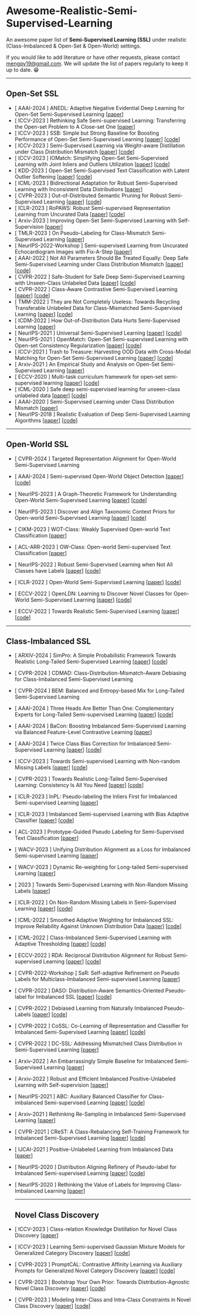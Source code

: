 # Awesome-Realistic-Semi-Supervised-Learning
An awesome paper list of **Semi-Supervised Learning (SSL)** under realistic (Class-Imbalanced & Open-Set & Open-World) settings. 

If you would like to add literature or have other requests, please contact mengqy19@gmail.com.
We will update the list of papers regularly to keep it up to date. :grin:

------

## Open-Set SSL

- [ AAAI-2024 ] ANEDL: Adaptive Negative Evidential Deep Learning for Open-Set Semi-Supervised Learning [[paper](https://arxiv.org/pdf/2303.12091)]
- [ ICCV-2023 ] Rethinking Safe Semi-supervised Learning: Transferring the Open-set Problem to A Close-set One [[paper](https://openaccess.thecvf.com/content/ICCV2023/papers/Ma_Rethinking_Safe_Semi-supervised_Learning_Transferring_the_Open-set_Problem_to_A_ICCV_2023_paper.pdf)]
- [ ICCV-2023 ] SSB: Simple but Strong Baseline for Boosting Performance of Open-Set Semi-Supervised Learning [[paper](https://openaccess.thecvf.com/content/ICCV2023/papers/Fan_SSB_Simple_but_Strong_Baseline_for_Boosting_Performance_of_Open-Set_ICCV_2023_paper.pdf)] [[code](https://github.com/YUE-FAN/SSB)]
- [ ICCV-2023 ] Semi-Supervised Learning via Weight-aware Distillation under Class Distribution Mismatch [[paper](https://arxiv.org/pdf/2308.11874v1)] [[code](https://github.com/RUC-DWBI-ML/research/tree/main/WAD-master)]
- [ ICCV-2023 ] IOMatch: Simplifying Open-Set Semi-Supervised Learning with Joint Inliers and Outliers Utilization [[paper](https://arxiv.org/pdf/2308.13168)] [[code](https://github.com/nukezil/IOMatch)]
- [ KDD-2023 ] Open-Set Semi-Supervised Text Classification with Latent Outlier Softening [[paper](https://dl.acm.org/doi/pdf/10.1145/3580305.3599456)] [[code](https://github.com/BDBC-KG-NLP/SIGKDD2023_Latent_Outlier_Softening)]
- [ ICML-2023 ] Bidirectional Adaptation for Robust Semi-Supervised Learning with Inconsistent Data Distributions [[paper](https://openreview.net/pdf?id=dZA7WtCULT)]
- [ CVPR-2023 ] Out-of-Distributed Semantic Pruning for Robust Semi-Supervised Learning [[paper](https://aimia-pku.github.io/assets/files/7.-Out-of-Distributed-SemanticPruningforRobustSemi-SupervisedLearning.pdf)] [[code](https://github.com/rain305f/OSP)]
- [ ICLR-2023 ] RoPAWS: Robust Semi-supervised Representation Learning from Uncurated Data [[paper](https://openreview.net/pdf?id=G1H4NSATlr)] [[code](https://openreview.net/attachment?id=G1H4NSATlr&name=supplementary_material)]
- [ Arxiv-2023 ] Improving Open-Set Semi-Supervised Learning with Self-Supervision [[paper](https://arxiv.org/pdf/2301.10127)]
- [ TMLR-2023 ] On Pseudo-Labeling for Class-Mismatch Semi-Supervised Learning [[paper](https://openreview.net/forum?id=tLG26QxoD8)]
- [ NeurIPS-2022-Workshop ] Semi-supervised Learning from Uncurated Echocardiogram Images with Fix-A-Step [[paper](https://www.michaelchughes.com/papers/HuangSidhomEtAl_MedNeurIPS_2022.pdf)]
- [ AAAI-2022 ] Not All Parameters Should Be Treated Equally: Deep Safe Semi-Supervised Learning under Class Distribution Mismatch [[paper](https://ojs.aaai.org/index.php/AAAI/article/view/20644/20403)] [[code](https://github.com/Zhanlo/SPL)]
- [ CVPR-2022 ] Safe-Student for Safe Deep Semi-Supervised Learning with Unseen-Class Unlabeled Data [[paper](https://openaccess.thecvf.com/content/CVPR2022/papers/He_Safe-Student_for_Safe_Deep_Semi-Supervised_Learning_With_Unseen-Class_Unlabeled_Data_CVPR_2022_paper.pdf)] [[code](https://github.com/Zhanlo/Safe-Student)]
- [ CVPR-2022 ] Class-Aware Contrastive Semi-Supervised Learning [[paper](https://arxiv.org/pdf/2203.02261)] [[code](https://github.com/TencentYoutuResearch/Classification-SemiCLS)]
- [ TMM-2022 ] They are Not Completely Useless: Towards Recycling Transferable Unlabeled Data for Class-Mismatched Semi-Supervised Learning [[paper](https://ieeexplore.ieee.org/abstract/document/9786767/)] [[code](https://github.com/zhuohuangai/TOOR)]
- [ ICDM-2022 ] How Out-of-Distribution Data Hurts Semi-Supervised Learning [[paper](https://arxiv.org/pdf/2010.03658)]
- [ NeurIPS-2021 ] Universal Semi-Supervised Learning [[paper](https://proceedings.neurips.cc/paper/2021/hash/e06f967fb0d355592be4e7674fa31d26-Abstract.html)] [[code](https://github.com/josephioos/cafa)]
- [ NeurIPS-2021 ] OpenMatch: Open-Set Semi-supervised Learning with Open-set Consistency Regularization [[paper](https://proceedings.neurips.cc/paper/2021/hash/da11e8cd1811acb79ccf0fd62cd58f86-Abstract.html)] [[code](https://github.com/VisionLearningGroup/OP_Match)]
- [ ICCV-2021 ] Trash to Treasure: Harvesting OOD Data with Cross-Modal Matching for Open-Set Semi-Supervised Learning [[paper](http://openaccess.thecvf.com/content/ICCV2021/html/Huang_Trash_To_Treasure_Harvesting_OOD_Data_With_Cross-Modal_Matching_for_ICCV_2021_paper.html)] [[code](https://github.com/huangjk97/T2T)]
- [ Arxiv-2021 ] An Empirical Study and Analysis on Open-Set Semi-Supervised Learning [[paper](https://arxiv.org/pdf/2101.08237)]
- [ ECCV-2020 ] Multi-task curriculum framework for open-set semi-supervised learning [[paper](https://link.springer.com/chapter/10.1007/978-3-030-58610-2_26)] [[code](https://github.com/YU1ut/Multi-Task-Curriculum-Framework-for-Open-Set-SSL)]
- [ ICML-2020 ] Safe deep semi-supervised learning for unseen-class unlabeled data [[paper](https://proceedings.mlr.press/v119/guo20i.html)] [[code](https://github.com/guolz-ml/DS3L)]
- [ AAAI-2020 ] Semi-Supervised Learning under Class Distribution Mismatch [[paper](https://ojs.aaai.org/index.php/AAAI/article/view/5763/5619)]
- [ NeurIPS-2018 ] Realistic Evaluation of Deep Semi-Supervised Learning Algorithms [[paper](https://proceedings.neurips.cc/paper/2018/file/c1fea270c48e8079d8ddf7d06d26ab52-Paper.pdf)] [[code](https://github.com/brain-research/realistic-ssl-evaluation)]

------

## Open-World SSL

- [ CVPR-2024 ] Targeted Representation Alignment for Open-World Semi-Supervised Learning

- [ AAAI-2024 ] Semi-supervised Open-World Object Detection [[paper](https://arxiv.org/pdf/2402.16013)] [[code](https://github.com/sahalshajim/SS-OWFormer)]

- [ NeurIPS-2023 ] A Graph-Theoretic Framework for Understanding Open-World Semi-Supervised Learning [[paper](https://arxiv.org/pdf/2311.03524)] [[code](https://github.com/deeplearning-wisc/sorl)]

- [ NeurIPS-2023 ] Discover and Align Taxonomic Context Priors for Open-world Semi-Supervised Learning [[paper](https://openreview.net/pdf?id=zrLxHYvIFL)] [[code](https://github.com/rain305f/TIDA)]

- [ CIKM-2023 ] WOT-Class: Weakly Supervised Open-world Text Classification [[paper](https://arxiv.org/pdf/2305.12401)]

- [ ACL-ARR-2023 ] OW-Class: Open-world Semi-supervised Text Classification [[paper](https://openreview.net/pdf?id=wQxftYkCdE)]

- [ NeurIPS-2022 ] Robust Semi-Supervised Learning when Not All Classes have Labels [[paper](https://openreview.net/pdf?id=lDohSFOHr0)] [[code](https://www.lamda.nju.edu.cn/code_NACH.ashx)]

- [ ICLR-2022 ] Open-World Semi-Supervised Learning [[paper](https://openreview.net/pdf?id=O-r8LOR-CCA)] [[code](https://github.com/snap-stanford/orca)]
- [ ECCV-2022 ] OpenLDN: Learning to Discover Novel Classes for Open-World Semi-Supervised Learning [[paper](https://link.springer.com/chapter/10.1007/978-3-031-19821-2_22)] [[code](https://github.com/nayeemrizve/OpenLDN)]
- [ ECCV-2022 ] Towards Realistic Semi-Supervised Learning [[paper](https://www.ecva.net/papers/eccv_2022/papers_ECCV/papers/136910423.pdf)] [[code](https://github.com/nayeemrizve/TRSSL)]



------

## Class-Imbalanced SSL

- [ ARXIV-2024 ] SimPro: A Simple Probabilistic Framework Towards Realistic Long-Tailed Semi-Supervised Learning [[paper](https://arxiv.org/pdf/2402.13505v1)] [[code](https://github.com/LeapLabTHU/SimPro)]

- [ CVPR-2024 ] CDMAD: Class-Distribution-Mismatch-Aware Debiasing for Class-Imbalanced Semi-Supervised Learning

- [ CVPR-2024 ] BEM: Balanced and Entropy-based Mix for Long-Tailed Semi-Supervised Learning

- [ AAAI-2024 ] Three Heads Are Better Than One: Complementary Experts for Long-Tailed Semi-supervised Learning [[paper](https://arxiv.org/pdf/2312.15702)] [[code](https://github.com/machengcheng2016/CPE-LTSSL)]

- [ AAAI-2024 ] BaCon: Boosting Imbalanced Semi-Supervised Learning via Balanced Feature-Level Contrastive Learning [[paper](https://www.cis.pku.edu.cn/system/_content/download.jsp?urltype=news.DownloadAttachUrl&owner=1887772040&wbfileid=14433382)]

- [ AAAI-2024 ] Twice Class Bias Correction for Imbalanced Semi-Supervised Learning [[paper](https://arxiv.org/pdf/2312.16604v1)] [[code](https://github.com/Lain810/TCBC)]

- [ ICCV-2023 ] Towards Semi-supervised Learning with Non-random Missing Labels [[paper](https://arxiv.org/pdf/2308.08872v1)] [[code](https://github.com/NJUyued/PRG4SSL-MNAR)]

- [ CVPR-2023 ] Towards Realistic Long-Tailed Semi-Supervised Learning: Consistency Is All You Need [[paper](http://palm.seu.edu.cn/weit/paper/CVPR2023_ACR.pdf)] [[code](https://github.com/Gank0078/ACR)]

- [ ICLR-2023 ] InPL: Pseudo-labeling the Inliers First for Imbalanced Semi-supervised Learning [[paper](https://openreview.net/pdf?id=m6ahb1mpwwX)]

- [ ICLR-2023 ] Imbalanced Semi-supervised Learning with Bias Adaptive Classifier [[paper](https://openreview.net/pdf?id=rVM8wD2G7Dy)] [[code](https://github.com/renzhenwang/bias-adaptive-classifier)]

- [ ACL-2023 ] Prototype-Guided Pseudo Labeling for Semi-Supervised Text Classification [[paper](https://aclanthology.org/2023.acl-long.904.pdf)]

- [ WACV-2023 ] Unifying Distribution Alignment as a Loss for Imbalanced Semi-supervised Learning [[paper](https://openaccess.thecvf.com/content/WACV2023/papers/Lazarow_Unifying_Distribution_Alignment_as_a_Loss_for_Imbalanced_Semi-Supervised_Learning_WACV_2023_paper.pdf)]

- [ WACV-2023 ] Dynamic Re-weighting for Long-tailed Semi-supervised Learning [[paper](https://openaccess.thecvf.com/content/WACV2023/papers/Peng_Dynamic_Re-Weighting_for_Long-Tailed_Semi-Supervised_Learning_WACV_2023_paper.pdf)]

- [ 2023 ] Towards Semi-Supervised Learning with Non-Random Missing Labels [[paper](https://openreview.net/pdf?id=aibmXGQJPs0)]

- [ ICLR-2022 ] On Non-Random Missing Labels in Semi-Supervised Learning [[paper](https://arxiv.org/pdf/2206.14923)] [[code](https://github.com/JoyHuYY1412/Class_Imbalanced_Semi_Supervised_Learning)]

- [ ICML-2022 ] Smoothed Adaptive Weighting for Imbalanced SSL: Improve Reliability Against Unknown Distribution Data [[paper](https://proceedings.mlr.press/v162/lai22b/lai22b.pdf)] [[code](https://github.com/ZJUJeffLai/SAW_SSL)]

- [ ICML-2022 ] Class-Imbalanced Semi-Supervised Learning with Adaptive Thresholding [[paper](https://proceedings.mlr.press/v162/guo22e/guo22e.pdf)] [[code](https://github.com/guolz-ml/Class-Imbalanced-SSL)]

- [ ECCV-2022 ] RDA: Reciprocal Distribution Alignment for Robust Semi-supervised Learning [[paper](https://www.ecva.net/papers/eccv_2022/papers_ECCV/papers/136900527.pdf)] [[code](https://github.com/NJUyued/RDA4RobustSSL)]

- [ CVPR-2022-Workshop ] SaR: Self-adaptive Refinement on Pseudo Labels for Multiclass-Imbalanced Semi-supervised Learning [[paper](https://openaccess.thecvf.com/content/CVPR2022W/L3D-IVU/papers/Lai_SaR_Self-Adaptive_Refinement_on_Pseudo_Labels_for_Multiclass-Imbalanced_Semi-Supervised_Learning_CVPRW_2022_paper.pdf)]

- [ CVPR-2022 ] DASO: Distribution-Aware Semantics-Oriented Pseudo-label for Imbalanced SSL [[paper](https://arxiv.org/abs/2106.05682)] [[code](https://github.com/ytaek-oh/daso)]

- [ CVPR-2022 ] Debiased Learning from Naturally Imbalanced Pseudo-Labels [[paper](https://arxiv.org/abs/2201.01490)] [[code](https://github.com/frank-xwang/debiased-pseudo-labeling)]

- [ CVPR-2022 ] CoSSL: Co-Learning of Representation and Classifier for Imbalanced Semi-Supervised Learning [[paper](https://arxiv.org/abs/2112.04564)] [[code](https://github.com/YUE-FAN/CoSSL)]

- [ CVPR-2022 ] DC-SSL: Addressing Mismatched Class Distribution in Semi-Supervised Learning [[paper](https://openaccess.thecvf.com/content/CVPR2022/papers/Zhao_DC-SSL_Addressing_Mismatched_Class_Distribution_in_Semi-Supervised_Learning_CVPR_2022_paper.pdf)]

- [ Arxiv-2022 ] An Embarrassingly Simple Baseline for Imbalanced Semi-Supervised Learning [[paper](https://arxiv.org/abs/2211.11086)]

- [ Arxiv-2022 ] Robust and Efficient Imbalanced Positive-Unlabeled Learning with Self-supervision [[paper](https://arxiv.org/pdf/2209.02459)]

- [ NeurIPS-2021 ] ABC: Auxiliary Balanced Classifier for Class-imbalanced Semi-supervised Learning [[paper](https://arxiv.org/pdf/2110.10368)] [[code](https://github.com/LeeHyuck/ABC)]

- [ Arxiv-2021 ] Rethinking Re-Sampling in Imbalanced Semi-Supervised Learning [[paper](https://arxiv.org/pdf/2106.00209)]

- [ CVPR-2021 ] CReST: A Class-Rebalancing Self-Training Framework for Imbalanced Semi-Supervised Learning [[paper](https://arxiv.org/pdf/2102.09559)] [[code](https://github.com/google-research/crest)]

- [ IJCAI-2021 ] Positive-Unlabeled Learning from Imbalanced Data [[paper](https://www.ijcai.org/proceedings/2021/0412.pdf)]

- [ NeurIPS-2020 ] Distribution Aligning Refinery of Pseudo-label for Imbalanced Semi-supervised Learning [[paper](https://arxiv.org/pdf/2007.08844)] [[code](https://github.com/bbuing9/DARP)]

- [ NeurIPS-2020 ] Rethinking the Value of Labels for Improving Class-Imbalanced Learning [[paper](https://arxiv.org/pdf/2006.07529)]

  ------

  ## Novel Class Discovery

- [ ICCV-2023 ] Class-relation Knowledge Distillation for Novel Class Discovery [[paper](https://openaccess.thecvf.com/content/ICCV2023/papers/Gu_Class-relation_Knowledge_Distillation_for_Novel_Class_Discovery_ICCV_2023_paper.pdf)]

- [ ICCV-2023 ] Learning Semi-supervised Gaussian Mixture Models for Generalized Category Discovery [[paper](https://openaccess.thecvf.com/content/ICCV2023/papers/Zhao_Learning_Semi-supervised_Gaussian_Mixture_Models_for_Generalized_Category_Discovery_ICCV_2023_paper.pdf)] [[code](https://github.com/DTennant/GPC)]

- [ CVPR-2023 ] PromptCAL: Contrastive Affinity Learning via Auxiliary Prompts for Generalized Novel Category Discovery [[paper](https://arxiv.org/pdf/2212.05590)] [[code](https://github.com/sheng-eatamath/PromptCAL)]

- [ CVPR-2023 ] Bootstrap Your Own Prior: Towards Distribution-Agnostic Novel Class Discovery [[paper](https://openaccess.thecvf.com/content/CVPR2023/papers/Yang_Bootstrap_Your_Own_Prior_Towards_Distribution-Agnostic_Novel_Class_Discovery_CVPR_2023_paper.pdf)] [[code](https://github.com/muliyangm)]

- [ CVPR-2023 ] Modeling Inter-Class and Intra-Class Constraints in Novel Class Discovery [[paper](https://arxiv.org/pdf/2210.03591)] [[code](https://github.com/FanZhichen/NCD-IIC)]

